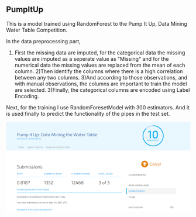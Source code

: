 ## PumpItUp

This is a model trained using RandomForest to the Pump It Up, Data Mining Water Table Competition. 

In the data preprocessing part,
1) First the missing data are imputed, for the categorical data the missing values are imputed as a seperate value as "Missing"
and for the numerical data the missing values are replaced from the mean of each column.
2)Then identify the columns where there is a high correlation between any two columns.
3)And according to those observations, and with manual observations, the columns are important to train the model are selected. 
3)Finally, the categorical columns are encoded using Label Encoding.


Next, for the training I use RandomForesetModel with 300 estimators. And it is used finally to predict the functionality of the pipes in the test set.


![This is an image](./Pump_It_Up.png)


